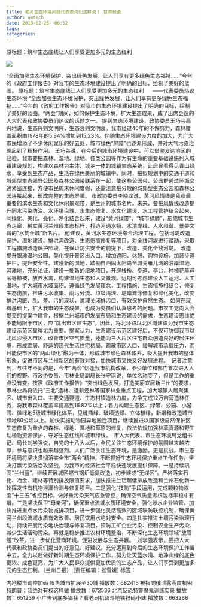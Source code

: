 ```yaml
---
title: 面对生态环境问题代表委员们这样说！_甘肃频道
author: wetech
date: 2019-02-25- 06:52
tags: 
categories: 
---
```

原标题：筑牢生态底线让人们享受更加多元的生态红利
<!-- more -->
                
<img align="center" border="0" src="http://p2.ifengimg.com/a/2016/0810/204c433878d5cf9size1_w16_h16.png" />
                
            
“全面加强生态环境保护，突出绿色发展，让人们享有更多绿色生态福祉……”今年的《政府工作报告》对我市的生态环境建设提出了明确的目标，绘制了美好的蓝图。
原标题：筑牢生态底线让人们享受更加多元的生态红利
     ——代表委员热议生态环境
“全面加强生态环境保护，突出绿色发展，让人们享有更多绿色生态福祉……”今年的《政府工作报告》对我市的生态环境建设提出了明确的目标，绘制了美好的蓝图。“两会”期间，如何保护生态环境，扩大生态成果，成了出席会议的人大代表和政协委员们热议的话题之一。
提到生态环境建设，政协委员王巧芸高兴地说，生态兴则文明兴，生态衰则文明衰。我市经过40年的不懈努力，森林覆盖面积由1978年的5.94%增加到15.23%。伴随生态环境建设力度的加大，为广大市民增添了不少休闲娱乐的好去处，城市绿色“屏障”也逐渐形成，并对大气污染治理起到了积极作用。
王巧芸说，在今后的城市环境建设中，可以借鉴发达地区的经验。我市要把森林、湿地、绿地、各类公园等作为有生命的重要基础设施列入城镇建设规划，构建以森林为主体、城乡一体的城镇生态系统，让居民看得见青山绿水，享受到生态产品，生活在绿色美丽的城镇中。同时，把拟规划中的交通干道和城郊型生态郊野公园及森林公园带联系在一起，使这些公园带、公园群通过环城交通紧密连接，方便市民周末休闲度假，还需注意把分散的城郊型生态公园和森林公园连接起来，形成完整的生态屏障。
市政协委员李晓龙说，黄河风情线是我市最重要的滨水生态和文化休闲景观带，是兰州的城市名片。未来，要把风情线改造提升同水污染防治、水环境治理、水生态修复、水文化建设、水工程管护结合起来，同绿化、美化、亮化、净化结合起来，建设“黄河绿带”、“城市绿肺”，形成城市生态走廊，树立黄河兰州段生态标杆，打造河通水畅、水清岸绿、人水和谐、景美文昌的“水韵金城”新名片。
他建议，黄河水生态环境综合治理工程。包括河堤改造保护、湿地建设、排洪沟改造、生态伤痕修复等项目。对全线河堤进行踏勘，采取工程措施改造保护险段，在保证防洪安全的前提下，改造、美化全线河堤。
改造提升银滩湿地公园，美化提升景区出入口，增加遮阳、休憩、购物设施，加装步道护栏，提升安全性。建设新的湿地，踏勘自西固太阳岛至城关雁儿湾的沿岸湿地、河滩地，充分论证，建设一批新的湿地项目，开辟栈桥、步道、亭台，种植花草芦苇等植被，放养水禽，构建湿地生态和人文景观。远期可考虑建设人工运河、人工湿地，扩大城市水域面积。遵循绿色发展理念，工程措施、生态措施相结合，修复生态伤痕，推进污水收集、雨污分流、垃圾清理、堤岸滩涂修复和绿化美化，改变排洪沟脏、乱、差、污的现状，清理关闭排污口，有效保护自然生态。
如何在现有基础上，扩大我市的生态成果，也成为委员们认真思考的问题。市农工党向大会提交的提案中建言，根据兰州城市的发展布局和生态建设的需求，生态建设思维绝不能局限于市区，应“跳出市区建生态”，因此，将北环路以北区域建设为我市生态建设示范区显得尤为重要。提案认为，生态建设示范区建好后，不仅可防御我市以北风沙侵入市区，改善市区空气质量，还能为三大片区住宅群众创造良好的居住环境，形成宜居、舒适的现代生活住宅格局，疏散市区人口，缓解城市承载压力，而且能使市区的“两山绿化”融为一体，形成城市绿色森林体系，极大提升我市的整体形象，促进市区与兰州新区的有效对接，加快城市又快又好发展进程。 
记者注意到，与往年不同的是，今年“两会”恰逢我市机构改革，不少单位和部门首次进入人们的视野。市政协委员、市林业局副局长张守琪说，单位名称变了，但是工作的重点没有变。按照《政府工作报告》“突出绿色发展，打造美丽宜居新兰州”的要求，市林业局将依托“三北”造林、退耕还林等国家林业重点工程，加大城镇人居聚集区、城市出入口、主要交通要道、生态村镇造林力度，力争完成12万亩营造林任务，将我市森林覆盖率提高到16.82%以上；着力构建生态区、绿带、公园、小游园、微绿地5级城市绿化体系，见缝插绿、破墙透绿、立体植绿，新增和改造城市绿地80公顷以上。加快实施动物园异地搬迁项目，继续推进以国家级自然保护区生态修复为重点的森林、绿地、湿地和草原的修复，依法依规加强林草资源和野生动植物资源保护，守好生态红线和城市绿线。 
市人大代表、市生态环境局党组书记、局长刘学强说，自党的十八大以后，全民关注生态环境保护的氛围越来越浓厚，参与意识也越来越强烈。人们广泛关注生态环境，是激励，更是挑战。市生态环境局将坚决贯彻落实全市“两会”精神，不断抓好生态环境保护重点工作任务，坚决打赢污染防治攻坚战，为我市的经济社会平稳快速发展提供保障。一是持续巩固“兰州蓝”，继续开展城区燃气锅炉低氮改造，初步建成“无煤区”。严格落实石化、冶金、建材等特别排放限值要求，加快推进兰铝超低排放改造和兰州石化新一轮挥发性有机物泄漏检测与修复项目。二是强化“技防”手段运用，完成颗粒物浓度“十三五”省控目标。做好重污染天气应急管控，确保空气质量考核达标率稳中有增。三是坚决保卫“母亲河”，确保重点流域水质环境安全，强化涉水企业监管，加快推进重点水污染物减排项目，进一步强化灵活高效的区域联防联控机制，确保黄河兰州段流域水质有效改善、居民饮用水绝对安全。四是扎实推进土壤污染治理行动，持续开展污染地块治理与修复项目，预防工矿企业污染、控制农业生产污染、减少生活活动污染。再就是稳步推进农村环境整治，不断深化生态环境领域“放管服”改革，进一步优化营商环境，促进发展与生态共赢。 
刘学强表示，要把人大代表和政协委员们提出的好意见、好建议，充分运用到今后的生态环境保护工作当中去，全力以赴做好新时期生态环境保护工作，努力让天蓝水清、地净山绿的底色更浓、成色更亮，为广大人民群众提供更加优质的生态产品，让人们享受到更加多元的生态红利。（兰州日报）
[责任编辑：张雪媛]
标签：
 
             
内地楼市调控加码 限售城市扩展至30城
播放数：682415
被指向俄泄露高度机密 特朗普：我绝对有权这样做
播放数：672536
北京反恐特警魔鬼训练实录
播放数：651239
小广告到底多猖狂？看老司机智斗地铁扫码小妹
播放数：663268
